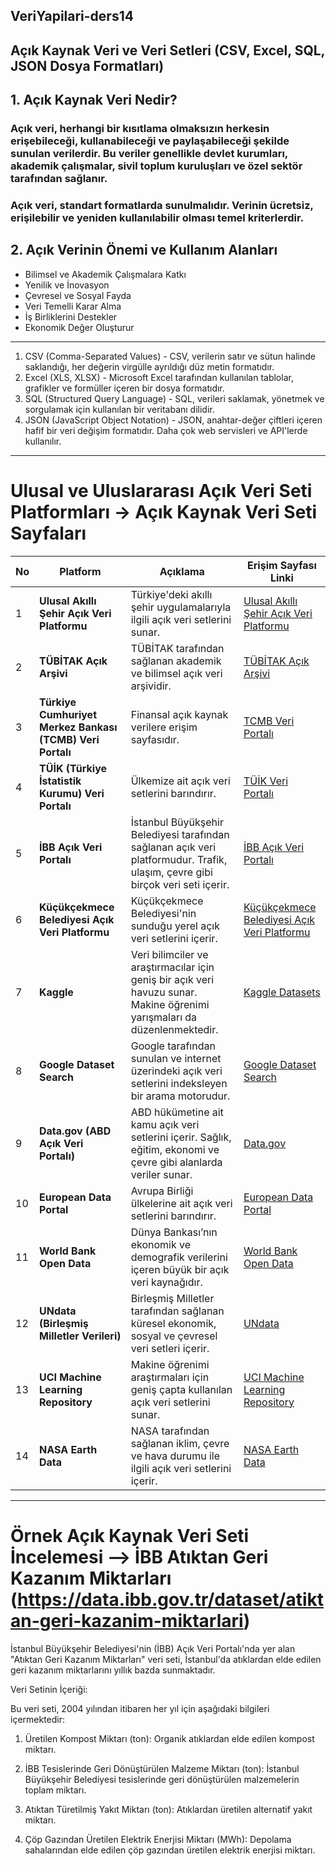 ## VeriYapilari-ders14

## Açık Kaynak Veri ve Veri Setleri (CSV, Excel, SQL, JSON Dosya Formatları)

## 1. Açık Kaynak Veri Nedir?

### Açık veri, herhangi bir kısıtlama olmaksızın herkesin erişebileceği, kullanabileceği ve paylaşabileceği şekilde sunulan verilerdir. Bu veriler genellikle devlet kurumları, akademik çalışmalar, sivil toplum kuruluşları ve özel sektör tarafından sağlanır.

### Açık veri, standart formatlarda sunulmalıdır. Verinin ücretsiz, erişilebilir ve yeniden kullanılabilir olması temel kriterlerdir.

## 2. Açık Verinin Önemi ve Kullanım Alanları

* Bilimsel ve Akademik Çalışmalara Katkı    
* Yenilik ve İnovasyon   
* Çevresel ve Sosyal Fayda    
* Veri Temelli Karar Alma    
* İş Birliklerini Destekler     
* Ekonomik Değer Oluşturur

----  

1. CSV (Comma-Separated Values) - CSV, verilerin satır ve sütun halinde saklandığı, her değerin virgülle ayrıldığı düz metin formatıdır.  
2. Excel (XLS, XLSX) - Microsoft Excel tarafından kullanılan tablolar, grafikler ve formüller içeren bir dosya formatıdır.  
3. SQL (Structured Query Language) - SQL, verileri saklamak, yönetmek ve sorgulamak için kullanılan bir veritabanı dilidir.  
4. JSON (JavaScript Object Notation) - JSON, anahtar-değer çiftleri içeren hafif bir veri değişim formatıdır. Daha çok web servisleri ve API'lerde kullanılır.
 
----  

# Ulusal ve Uluslararası Açık Veri Seti Platformları -> Açık Kaynak Veri Seti Sayfaları

| **No** | **Platform** | **Açıklama** | **Erişim Sayfası Linki** |
|---|-------------|-------------|---------|
| 1 | **Ulusal Akıllı Şehir Açık Veri Platformu** | Türkiye'deki akıllı şehir uygulamalarıyla ilgili açık veri setlerini sunar. | [Ulusal Akıllı Şehir Açık Veri Platformu](https://ulasav.csb.gov.tr/) |
| 2 | **TÜBİTAK Açık Arşivi** | TÜBİTAK tarafından sağlanan akademik ve bilimsel açık veri arşividir. | [TÜBİTAK Açık Arşivi](https://acikveri.ulakbim.gov.tr/) |
| 3 | **Türkiye Cumhuriyet Merkez Bankası (TCMB) Veri Portalı** | Finansal açık kaynak verilere erişim sayfasıdır. | [TCMB Veri Portalı](https://evds2.tcmb.gov.tr/) |
| 4 | **TÜİK (Türkiye İstatistik Kurumu) Veri Portalı** | Ülkemize ait açık veri setlerini barındırır. | [TÜİK Veri Portalı](https://data.tuik.gov.tr/) | 
| 5 | **İBB Açık Veri Portalı** | İstanbul Büyükşehir Belediyesi tarafından sağlanan açık veri platformudur. Trafik, ulaşım, çevre gibi birçok veri seti içerir. | [İBB Açık Veri Portalı](https://data.ibb.gov.tr/) |
| 6 | **Küçükçekmece Belediyesi Açık Veri Platformu** | Küçükçekmece Belediyesi'nin sunduğu yerel açık veri setlerini içerir. | [Küçükçekmece Belediyesi Açık Veri Platformu](https://acikveri.kucukcekmece.bel.tr/) |
| 7 | **Kaggle** | Veri bilimciler ve araştırmacılar için geniş bir açık veri havuzu sunar. Makine öğrenimi yarışmaları da düzenlenmektedir. | [Kaggle Datasets](https://www.kaggle.com/datasets) |
| 8 | **Google Dataset Search** | Google tarafından sunulan ve internet üzerindeki açık veri setlerini indeksleyen bir arama motorudur. | [Google Dataset Search](https://datasetsearch.research.google.com/) |
| 9 | **Data.gov (ABD Açık Veri Portalı)** | ABD hükümetine ait kamu açık veri setlerini içerir. Sağlık, eğitim, ekonomi ve çevre gibi alanlarda veriler sunar. | [Data.gov](https://www.data.gov/) |
| 10 | **European Data Portal** | Avrupa Birliği ülkelerine ait açık veri setlerini barındırır. | [European Data Portal](https://data.europa.eu/en) |
| 11 | **World Bank Open Data** | Dünya Bankası’nın ekonomik ve demografik verilerini içeren büyük bir açık veri kaynağıdır. | [World Bank Open Data](https://data.worldbank.org/) |
| 12 | **UNdata (Birleşmiş Milletler Verileri)** | Birleşmiş Milletler tarafından sağlanan küresel ekonomik, sosyal ve çevresel veri setleri içerir. | [UNdata](http://data.un.org/) |
| 13 | **UCI Machine Learning Repository** | Makine öğrenimi araştırmaları için geniş çapta kullanılan açık veri setlerini sunar. | [UCI Machine Learning Repository](https://archive.ics.uci.edu/) |
| 14 | **NASA Earth Data** | NASA tarafından sağlanan iklim, çevre ve hava durumu ile ilgili açık veri setlerini içerir. | [NASA Earth Data](https://earthdata.nasa.gov/) |

----

# Örnek Açık Kaynak Veri Seti İncelemesi --> İBB Atıktan Geri Kazanım Miktarları (https://data.ibb.gov.tr/dataset/atiktan-geri-kazanim-miktarlari)

İstanbul Büyükşehir Belediyesi'nin (İBB) Açık Veri Portalı'nda yer alan "Atıktan Geri Kazanım Miktarları" veri seti, İstanbul'da atıklardan elde edilen geri kazanım miktarlarını yıllık bazda sunmaktadır.

Veri Setinin İçeriği:

Bu veri seti, 2004 yılından itibaren her yıl için aşağıdaki bilgileri içermektedir:

1. Üretilen Kompost Miktarı (ton): Organik atıklardan elde edilen kompost miktarı.

2. İBB Tesislerinde Geri Dönüştürülen Malzeme Miktarı (ton): İstanbul Büyükşehir Belediyesi tesislerinde geri dönüştürülen malzemelerin toplam miktarı.

3. Atıktan Türetilmiş Yakıt Miktarı (ton): Atıklardan üretilen alternatif yakıt miktarı.

4. Çöp Gazından Üretilen Elektrik Enerjisi Miktarı (MWh): Depolama sahalarından elde edilen çöp gazından üretilen elektrik enerjisi miktarı.
